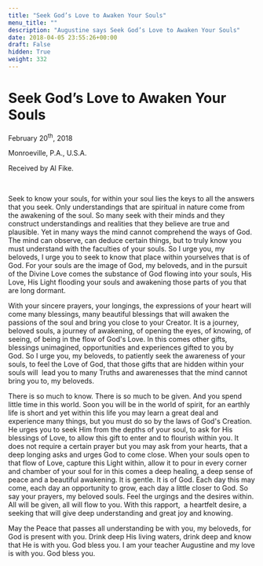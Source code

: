 ```yaml
---
title: "Seek God’s Love to Awaken Your Souls"
menu_title: ""
description: "Augustine says Seek God’s Love to Awaken Your Souls"
date: 2018-04-05 23:55:26+00:00
draft: False
hidden: True
weight: 332
---
```

# Seek God’s Love to Awaken Your Souls

February 20<sup>th</sup>, 2018

Monroeville, P.A., U.S.A.

Received by Al Fike.

 

Seek to know your souls, for within your soul lies the keys to all the answers that you seek. Only understandings that are spiritual in nature come from the awakening of the soul. So many seek with their minds and they construct understandings and realities that they believe are true and plausible. Yet in many ways the mind cannot comprehend the ways of God. The mind can observe, can deduce certain things, but to truly know you must understand with the faculties of your souls. So I urge you, my beloveds, I urge you to seek to know that place within yourselves that is of God. For your souls are the image of God, my beloveds, and in the pursuit of the Divine Love comes the substance of God flowing into your souls, His Love, His Light flooding your souls and awakening those parts of you that are long dormant.

With your sincere prayers, your longings, the expressions of your heart will come many blessings, many beautiful blessings that will awaken the passions of the soul and bring you close to your Creator. It is a journey, beloved souls, a journey of awakening, of opening the eyes, of knowing, of seeing, of being in the flow of God's Love. In this comes other gifts, blessings unimagined, opportunities and experiences gifted to you by God. So I urge you, my beloveds, to patiently seek the awareness of your souls, to feel the Love of God, that those gifts that are hidden within your souls will  lead you to many Truths and awarenesses that the mind cannot bring you to, my beloveds.

There is so much to know. There is so much to be given. And you spend little time in this world. Soon you will be in the world of spirit, for an earthly life is short and yet within this life you may learn a great deal and experience many things, but you must do so by the laws of God's Creation. He urges you to seek Him from the depths of your soul, to ask for His blessings of Love, to allow this gift to enter and to flourish within you. It does not require a certain prayer but you may ask from your hearts, that a deep longing asks and urges God to come close. When your souls open to that flow of Love, capture this Light within, allow it to pour in every corner and chamber of your soul for in this comes a deep healing, a deep sense of peace and a beautiful awakening. It is gentle. It is of God. Each day this may come, each day an opportunity to grow, each day a little closer to God. So say your prayers, my beloved souls. Feel the urgings and the desires within. All will be given, all will flow to you. With this rapport,  a heartfelt desire, a seeking that will give deep understanding and great joy and knowing.

May the Peace that passes all understanding be with you, my beloveds, for God is present with you. Drink deep His living waters, drink deep and know that He is with you. God bless you. I am your teacher Augustine and my love is with you. God bless you.
